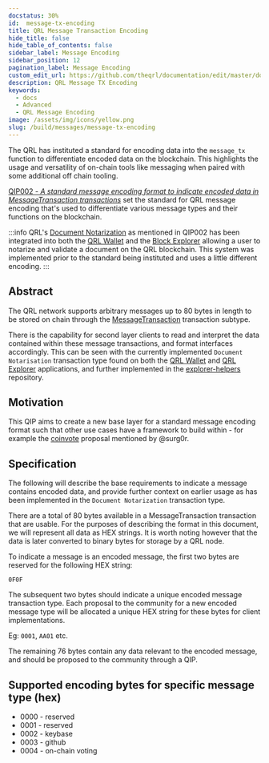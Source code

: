 ```yaml
---
docstatus: 30%
id:  message-tx-encoding
title: QRL Message Transaction Encoding
hide_title: false
hide_table_of_contents: false
sidebar_label: Message Encoding
sidebar_position: 12
pagination_label: Message Encoding
custom_edit_url: https://github.com/theqrl/documentation/edit/master/docs/basics/what-is-qrl.md
description: QRL Message TX Encoding
keywords:
  - docs
  - Advanced
  - QRL Message Encoding
image: /assets/img/icons/yellow.png
slug: /build/messages/message-tx-encoding
---
```


The QRL has instituted a standard for encoding data into the `message_tx` function to differentiate encoded data on the blockchain. This highlights the usage and versatility of on-chain tools like messaging when paired with some additional off chain tooling.

[QIP002 - *A standard message encoding format to indicate encoded data in MessageTransaction transactions*](https://github.com/theQRL/qips/blob/master/qips/QIP002.md) set the standard for QRL message encoding that's used to differentiate various message types and their functions on the blockchain.


:::info
QRL's [Document Notarization](/use/tools/notarize) as mentioned in QIP002 has been integrated into both the [QRL Wallet](https://wallet.theqrl.org) and the [Block Explorer](https://explorer.theqrl.org) allowing a user to notarize and validate a document on the QRL blockchain. This system was implemented prior to the standard being instituted and uses a little different encoding.
:::



## Abstract

The QRL network supports arbitrary messages up to 80 bytes in length to be stored on chain through the [MessageTransaction](https://github.com/theQRL/QRL/blob/v4.0.2/src/qrl/core/txs/MessageTransaction.py#L8) transaction subtype.

There is the capability for second layer clients to read and interpret the data contained within these message transactions, and format interfaces accordingly. This can be seen with the currently implemented `Document Notarisation` transaction type found on both the [QRL Wallet](https://github.com/theQRL/qrl-wallet/blob/v1.0.4/imports/ui/pages/tools/notarise/start.js#L71) and [QRL Explorer](https://github.com/theQRL/block-explorer/blob/2b11358f31415812bd374fb572c6ab9c8a06e9ad/imports/ui/components/tx/tx.html#L124) applications, and further implemented in the [explorer-helpers](https://github.com/theQRL/explorer-helpers/blob/v0.0.7/index.js#L356) repository.


## Motivation

This QIP aims to create a new base layer for a standard message encoding format such that other use cases have a framework to build within - for example the [coinvote](https://github.com/theQRL/qips/pull/2#issuecomment-434810654) proposal mentioned by @surg0r.

## Specification

The following will describe the base requirements to indicate a message contains encoded data, and provide further context on earlier usage as has been implemented in the `Document Notarization` transaction type.

There are a total of 80 bytes available in a MessageTransaction transaction that are usable. For the purposes of describing the format in this document, we will represent all data as HEX strings. It is worth noting however that the data is later converted to binary bytes for storage by a QRL node.

To indicate a message is an encoded message, the first two bytes are reserved for the following HEX string:

`0F0F`

The subsequent two bytes should indicate a unique encoded message transaction type. Each proposal to the community for a new encoded message type will be allocated a unique HEX string for these bytes for client implementations.

Eg: `0001`, `AA01` etc.

The remaining 76 bytes contain any data relevant to the encoded message, and should be proposed to the community through a QIP.


## Supported encoding bytes for specific message type (hex)

- 0000 - reserved
- 0001 - reserved
- 0002 - keybase
- 0003 - github
- 0004 - on-chain voting

